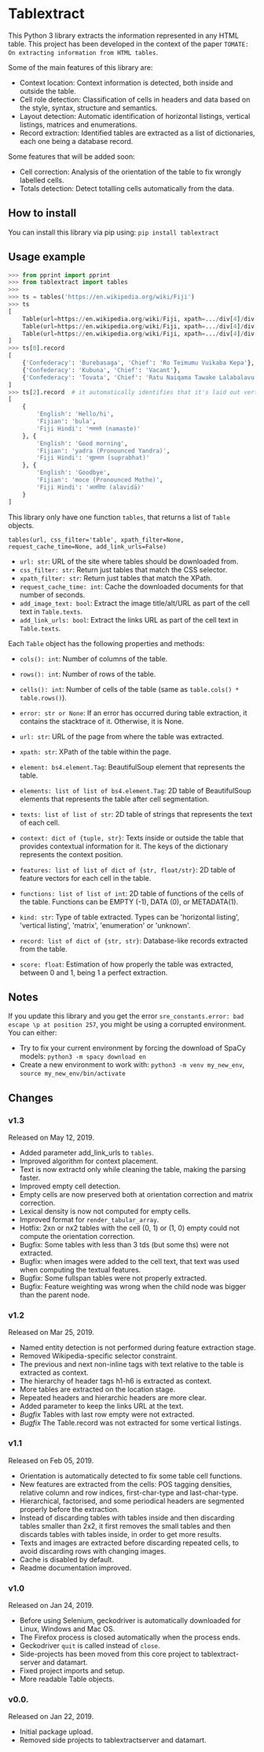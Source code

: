# Tablextract

This Python 3 library extracts the information represented in any HTML table. This project has been developed in the context of the paper `TOMATE: On extracting information from HTML tables`.

Some of the main features of this library are:

* Context location: Context information is detected, both inside and outside the table.
* Cell role detection: Classification of cells in headers and data based on the style, syntax, structure and semantics.
* Layout detection: Automatic identification of horizontal listings, vertical listings, matrices and enumerations.
* Record extraction: Identified tables are extracted as a list of dictionaries, each one being a database record.

Some features that will be added soon:

* Cell correction: Analysis of the orientation of the table to fix wrongly labelled cells.
* Totals detection: Detect totalling cells automatically from the data.

## How to install

You can install this library via pip using:
```pip install tablextract```

## Usage example

```python
>>> from pprint import pprint
>>> from tablextract import tables
>>>
>>> ts = tables('https://en.wikipedia.org/wiki/Fiji')
>>> ts
[
    Table(url=https://en.wikipedia.org/wiki/Fiji, xpath=.../div[4]/div[1]/table[2]),
    Table(url=https://en.wikipedia.org/wiki/Fiji, xpath=.../div[4]/div[1]/table[3]),
    Table(url=https://en.wikipedia.org/wiki/Fiji, xpath=.../div[4]/div[1]/table[4])
]
>>> ts[0].record
[
    {'Confederacy': 'Burebasaga', 'Chief': 'Ro Teimumu Vuikaba Kepa'},
    {'Confederacy': 'Kubuna', 'Chief': 'Vacant'},
    {'Confederacy': 'Tovata', 'Chief': 'Ratu Naiqama Tawake Lalabalavu'}
]
>>> ts[2].record  # it automatically identifies that it's laid out vertically
[
    {
        'English': 'Hello/hi',
        'Fijian': 'bula',
        'Fiji Hindi': 'नमस्ते (namaste)'
    }, {
        'English': 'Good morning',
        'Fijian': 'yadra (Pronounced Yandra)',
        'Fiji Hindi': 'सुप्रभात (suprabhat)'
    }, {
        'English': 'Goodbye',
        'Fijian': 'moce (Pronounced Mothe)',
        'Fiji Hindi': 'अलविदा (alavidā)'
    }
]
```

This library only have one function `tables`, that returns a list of `Table` objects.

`tables(url, css_filter='table', xpath_filter=None, request_cache_time=None, add_link_urls=False)`

* `url: str`: URL of the site where tables should be downloaded from.
* `css_filter: str`: Return just tables that match the CSS selector.
* `xpath_filter: str`: Return just tables that match the XPath.
* `request_cache_time: int`: Cache the downloaded documents for that number of seconds.
* `add_image_text: bool`: Extract the image title/alt/URL as part of the cell text in `Table.texts`.
* `add_link_urls: bool`: Extract the links URL as part of the cell text in `Table.texts`.

Each `Table` object has the following properties and methods:

* `cols(): int`: Number of columns of the table.
* `rows(): int`: Number of rows of the table.
* `cells(): int`: Number of cells of the table (same as `table.cols() * table.rows()`).

* `error: str or None`: If an error has occurred during table extraction, it contains the stacktrace of it. Otherwise, it is None.
* `url: str`: URL of the page from where the table was extracted.
* `xpath: str`: XPath of the table within the page.
* `element: bs4.element.Tag`: BeautifulSoup element that represents the table.
* `elements: list of list of bs4.element.Tag`: 2D table of BeautifulSoup elements that represents the table after cell segmentation.
* `texts: list of list of str`: 2D table of strings that represents the text of each cell.
* `context: dict of {tuple, str}`: Texts inside or outside the table that provides contextual information for it. The keys of the dictionary represents the context position.
* `features: list of list of dict of {str, float/str}`: 2D table of feature vectors for each cell in the table.
* `functions: list of list of int`: 2D table of functions of the cells of the table. Functions can be EMPTY (-1), DATA (0), or METADATA(1).
* `kind: str`: Type of table extracted. Types can be 'horizontal listing', 'vertical listing', 'matrix', 'enumeration' or 'unknown'.
* `record: list of dict of {str, str}`: Database-like records extracted from the table.
* `score: float`: Estimation of how properly the table was extracted, between 0 and 1, being 1 a perfect extraction.

## Notes

If you update this library and you get the error `sre_constants.error: bad escape \p at position 257`, you might be using a corrupted environment. You can either:

* Try to fix your current environment by forcing the download of SpaCy models: `python3 -m spacy download en`
* Create a new environment to work with: `python3 -m venv my_new_env`, `source my_new_env/bin/activate`

## Changes

### v1.3

Released on May 12, 2019.

* Added parameter add_link_urls to `tables`.
* Improved algorithm for context placement.
* Text is now extractd only while cleaning the table, making the parsing faster.
* Improved empty cell detection.
* Empty cells are now preserved both at orientation correction and matrix correction.
* Lexical density is now not computed for empty cells.
* Improved format for `render_tabular_array`.
* Hotfix: 2xn or nx2 tables with the cell (0, 1) or (1, 0) empty could not compute the orientation correction.
* Bugfix: Some tables with less than 3 tds (but some ths) were not extracted.
* Bugfix: when images were added to the cell text, that text was used when computing the textual features.
* Bugfix: Some fullspan tables were not properly extracted.
* Bugfix: Feature weighting was wrong when the child node was bigger than the parent node.

### v1.2

Released on Mar 25, 2019.

* Named entity detection is not performed during feature extraction stage.
* Removed Wikipedia-specific selector constraint.
* The previous and next non-inline tags with text relative to the table is extracted as context.
* The hierarchy of header tags h1-h6 is extracted as context.
* More tables are extracted on the location stage.
* Repeated headers and hierarchic headers are more clear.
* Added parameter to keep the links URL at the text.
* *Bugfix* Tables with last row empty were not extracted.
* *Bugfix* The Table.record was not extracted for some vertical listings.

### v1.1

Released on Feb 05, 2019.

* Orientation is automatically detected to fix some table cell functions.
* New features are extracted from the cells: POS tagging densities, relative column and row indices, first-char-type and last-char-type.
* Hierarchical, factorised, and some periodical headers are segmented properly before the extraction.
* Instead of discarding tables with tables inside and then discarding tables smaller than 2x2, it first removes the small tables and then discards tables with tables inside, in order to get more results.
* Texts and images are extracted before discarding repeated cells, to avoid discarding rows with changing images.
* Cache is disabled by default.
* Readme documentation improved.

### v1.0

Released on Jan 24, 2019.

* Before using Selenium, geckodriver is automatically downloaded for Linux, Windows and Mac OS.
* The Firefox process is closed automatically when the process ends.
* Geckodriver `quit` is called instead of `close`.
* Side-projects has been moved from this core project to tablextract-server and datamart.
* Fixed project imports and setup.
* More readable Table objects.

### v0.0.

Released on Jan 22, 2019.

* Initial package upload.
* Removed side projects to tablextractserver and datamart.